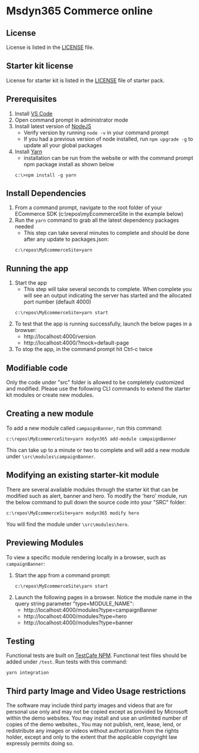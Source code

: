 # Msdyn365 Commerce online

## License
License is listed in the [LICENSE](./LICENSE) file.

## Starter kit license
License for starter kit is listed in the [LICENSE](./starter-pack/LICENSE) file of starter pack.

## Prerequisites
1. Install [VS Code](https://code.visualstudio.com/)
1. Open command prompt in administrator mode
1. Install latest version of [NodeJS](https://nodejs.org/en/download/)
    * Verify version by running ```node -v``` in your command prompt
    * If you had a previous version of node installed, run ```npm upgrade -g``` to update all your global packages
1. Install [Yarn](https://yarnpkg.com/en/docs/install)
    * installation can be run from the website or with the command prompt npm package install as shown below
    ```
    c:\>npm install -g yarn
    ```

## Install Dependencies
1. From a command prompt, navigate to the root folder of your ECommerce SDK (c:\repos\myEcommerceSite in the example below)
1. Run the `yarn` command to grab all the latest dependency packages needed
    * This step can take several minutes to complete and should be done after any update to packages.json:
    ```
    c:\repos\MyEcommerceSite>yarn
    ```

## Running the app
1. Start the app
    * This step will take several seconds to complete.  When complete you will see an output indicating the server has started and the allocated port number (default 4000)
    ```
    c:\repos\MyEcommerceSite>yarn start
    ```
1. To test that the app is running successfully, launch the below pages in a browser:
    * http://localhost:4000/version
    * http://localhost:4000/?mock=default-page
1. To stop the app, in the command prompt hit Ctrl-c twice

## Modifiable code
Only the code under "src" folder is allowed to be completely customized and modified. Please use the following CLI commands to extend the starter kit modules or create new modules.

## Creating a new module
To add a new module called `campaignBanner`, run this command:
```
c:\repos\MyEcommerceSite>yarn msdyn365 add-module campaignBanner
```
This can take up to a minute or two to complete and will add a new module under `\src\modules\campaignBanner`.

## Modifying an existing starter-kit module
There are several available modules through the starter kit that can be modified such as alert, banner and hero.
To modify the 'hero' module, run the below command to pull down the source code into your "SRC" folder:
```
c:\repos\MyEcommerceSite>yarn msdyn365 modify hero
```
You will find the module under `\src\modules\hero`.

## Previewing Modules
To view a specific module rendering locally in a browser, such as `campaignBanner`:
1. Start the app from a command prompt:
    ```
    c:\repos\MyEcommerceSite\yarn start
    ```
2. Launch the following pages in a browser.  Notice the module name in the query string parameter "type=MODULE_NAME":
    * http://localhost:4000/modules?type=campaignBanner
    * http://localhost:4000/modules?type=hero
    * http://localhost:4000/modules?type=banner

## Testing
Functional tests are built on [TestCafe NPM](https://www.npmjs.com/package/testcafe).
Functional test files should be added under `/test`. Run tests with this command:
```
yarn integration
```

## Third party Image and Video Usage restrictions

The software may include third party images and videos that are for personal use only and may not be copied except as provided by Microsoft within the demo websites.  You may install and use an unlimited number of copies of the demo websites., You may not publish, rent, lease, lend, or redistribute any images or videos without authorization from the rights holder, except and only to the extent that the applicable copyright law expressly permits doing so.
